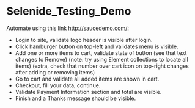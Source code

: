 ﻿# Selenide_Testing_Demo

Automate using this link http://saucedemo.com/: 

* Login to site, validate logo header is visible after login. <br>
* Click hamburger button on top-left and validates menu is visible. <br>
* Add one or more items to cart, validate state of button (see that text changes to Remove) (note: try using Element collections to locate all items) (extra, check that number over cart icon on top-right changes after adding or removing items) <br>
* Go to cart and validate all added items are shown in cart.
* Checkout, fill your data, continue. <br>
* Validate Payment Information section and total are visible. <br>
* Finish and a Thanks message should be visible. <br>



